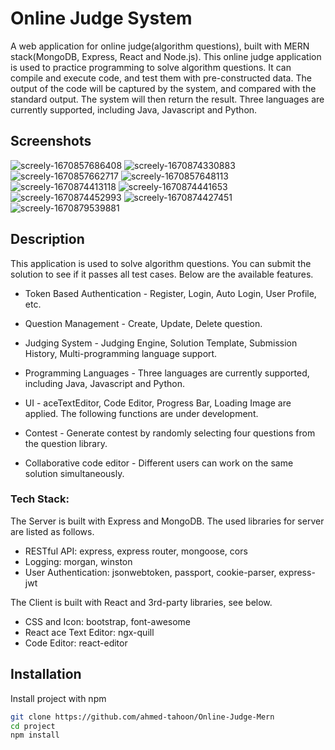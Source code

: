 
# Online Judge System

A web application for online judge(algorithm questions), built with MERN stack(MongoDB, Express, React and Node.js).
This online judge application is used to practice programming to solve algorithm questions. It can compile and execute code, and test them with pre-constructed data. The output of the code will be captured by the system, and compared with the standard output. The system will then return the result.
Three languages are currently supported, including Java, Javascript and Python.
  
 

 
## Screenshots 
 ![screely-1670857686408](https://user-images.githubusercontent.com/77838959/207155058-ae0396e7-0144-4a6c-b769-d67469a8d94f.png)
 ![screely-1670874330883](https://user-images.githubusercontent.com/77838959/207155031-98492fe9-8b83-48c6-8479-d3594077f2e5.png)
![screely-1670857662717](https://user-images.githubusercontent.com/77838959/207155139-06ec729b-76aa-4285-8960-13652fff2869.png)
![screely-1670857648113](https://user-images.githubusercontent.com/77838959/207155166-a2e99423-88e2-4555-84e8-4b42406a0cc7.png)
![screely-1670874413118](https://user-images.githubusercontent.com/77838959/207155183-d208b598-8ba0-450b-8bcc-473ffc752d12.png)
![screely-1670874441653](https://user-images.githubusercontent.com/77838959/207155243-641aed41-a62d-4f67-a2ce-f448fc89516e.png)
![screely-1670874452993](https://user-images.githubusercontent.com/77838959/207155251-808cb69d-ec62-4044-8829-8863b2ef0d9f.png)
![screely-1670874427451](https://user-images.githubusercontent.com/77838959/207155258-92a934a4-3886-4c4c-8626-7028f47817c5.png)
![screely-1670879539881](https://user-images.githubusercontent.com/77838959/207155542-b901d8b3-d1a0-4bb3-a2d3-2cd308537283.png)

 
 
 
 
## Description

This application is used to solve algorithm questions. You can submit the solution to see if it passes all test cases. Below are the available features.

- Token Based Authentication - Register, Login, Auto Login, User Profile, etc.
- Question Management - Create, Update, Delete question.
- Judging System - Judging Engine, Solution Template, Submission History, Multi-programming language support.
- Programming Languages - Three languages are currently supported, including Java, Javascript and Python.
- UI - aceTextEditor, Code Editor, Progress Bar, Loading Image are applied.
The following functions are under development.

- Contest - Generate contest by randomly selecting four questions from the question library.
- Collaborative code editor - Different users can work on the same solution simultaneously.


### Tech Stack:
The Server is built with Express and MongoDB. The used libraries for server are listed as follows.

- RESTful API: express, express router, mongoose, cors
- Logging: morgan, winston
- User Authentication: jsonwebtoken, passport, cookie-parser, express-jwt

The Client is built with React and 3rd-party libraries, see below.

- CSS and Icon: bootstrap, font-awesome
- React ace Text Editor: ngx-quill
- Code Editor: react-editor

## Installation

Install project with npm

```bash
git clone https://github.com/ahmed-tahoon/Online-Judge-Mern
cd project
npm install 

```
    
